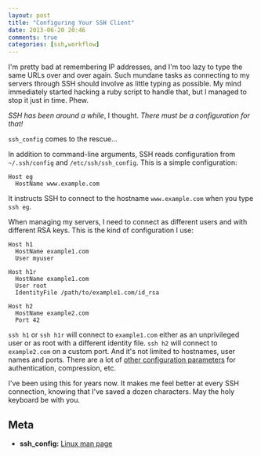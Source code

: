 ```yaml
---
layout: post
title: "Configuring Your SSH Client"
date: 2013-06-20 20:46
comments: true
categories: [ssh,workflow]
---
```


I'm pretty bad at remembering IP addresses, and I'm too lazy to type the same
URLs over and over again. Such mundane tasks as connecting to my servers through
SSH should involve as little typing as possible. My mind immediately started
hacking a ruby script to handle that, but I managed to stop it just in time.
Phew.

_SSH has been around a while_, I thought. _There must be a configuration for that!_

`ssh_config` comes to the rescue...

<!-- more -->

In addition to command-line arguments, SSH reads configuration from
`~/.ssh/config` and `/etc/ssh/ssh_config`. This is a simple configuration:

```
Host eg
  HostName www.example.com
```

It instructs SSH to connect to the hostname `www.example.com` when you type `ssh
eg`.

When managing my servers, I need to connect as different users and with
different RSA keys. This is the kind of configuration I use:

```
Host h1
  HostName example1.com
  User myuser

Host h1r
  HostName example1.com
  User root
  IdentityFile /path/to/example1.com/id_rsa

Host h2
  HostName example2.com
  Port 42
```

`ssh h1` or `ssh h1r` will connect to `example1.com` either as an unprivileged
user or as root with a different identity file. `ssh h2` will connect to
`example2.com` on a custom port. And it's not limited to hostnames, user names
and ports. There are a lot of [other configuration
parameters](http://linux.die.net/man/5/ssh_config) for authentication,
compression, etc.

I've been using this for years now. It makes me feel better at every SSH
connection, knowing that I've saved a dozen characters. May the holy keyboard be
with you.

## Meta

* **ssh_config:** [Linux man page](http://linux.die.net/man/5/ssh_config)
